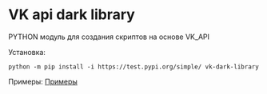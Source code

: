 # VK api dark library
PYTHON модуль для создания скриптов на основе VK_API

Установка:
```
python -m pip install -i https://test.pypi.org/simple/ vk-dark-library
```
Примеры:
[Примеры](https://github.com/DarkLorianPrime/vk_library/tree/dev/examples)
